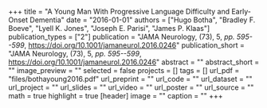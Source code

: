 +++
title = "A Young Man With Progressive Language Difficulty and Early-Onset Dementia"
date = "2016-01-01"
authors = ["Hugo Botha", "Bradley F. Boeve", "Lyell K. Jones", "Joseph E. Parisi", "James P. Klaas"]
publication_types = ["2"]
publication = "JAMA Neurology, (73), 5, _pp. 595--599_, https://doi.org/10.1001/jamaneurol.2016.0246"
publication_short = "JAMA Neurology, (73), 5, _pp. 595--599_, https://doi.org/10.1001/jamaneurol.2016.0246"
abstract = ""
abstract_short = ""
image_preview = ""
selected = false
projects = []
tags = []
url_pdf = "files/bothayoung2016.pdf"
url_preprint = ""
url_code = ""
url_dataset = ""
url_project = ""
url_slides = ""
url_video = ""
url_poster = ""
url_source = ""
math = true
highlight = true
[header]
image = ""
caption = ""
+++
